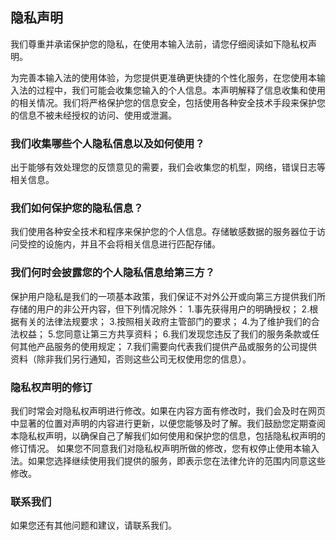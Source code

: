 ## 隐私声明

我们尊重并承诺保护您的隐私，在使用本输入法前，请您仔细阅读如下隐私权声明。

为完善本输入法的使用体验，为您提供更准确更快捷的个性化服务，在您使用本输入法的过程中，我们可能会收集您输入的个人信息。本声明解释了信息收集和使用的相关情况。我们将严格保护您的信息安全，包括使用各种安全技术手段来保护您的信息不被未经授权的访问、使用或泄漏。

### 我们收集哪些个人隐私信息以及如何使用？

出于能够有效处理您的反馈意见的需要，我们会收集您的机型，网络，错误日志等相关信息。

### 我们如何保护您的隐私信息？
我们使用各种安全技术和程序来保护您的个人信息。存储敏感数据的服务器位于访问受控的设施内，并且不会将相关信息进行匹配存储。

### 我们何时会披露您的个人隐私信息给第三方？
保护用户隐私是我们的一项基本政策，我们保证不对外公开或向第三方提供我们所存储的用户的非公开内容，但下列情况除外： 
1.事先获得用户的明确授权； 
2.根据有关的法律法规要求； 
3.按照相关政府主管部门的要求； 
4.为了维护我们的合法权益； 
5.您同意让第三方共享资料； 
6.我们发现您违反了我们的服务条款或任何其他产品服务的使用规定； 
7.我们需要向代表我们提供产品或服务的公司提供资料（除非我们另行通知，否则这些公司无权使用您的信息）。

### 隐私权声明的修订
我们时常会对隐私权声明进行修改。如果在内容方面有修改时，我们会及时在网页中显著的位置对声明的内容进行更新，以便您能够及时了解。我们鼓励您定期查阅本隐私权声明，以确保自己了解我们如何使用和保护您的信息，包括隐私权声明的修订情况。 
如果您不同意我们对隐私权声明所做的修改，您有权停止使用本输入法。如果您选择继续使用我们提供的服务，即表示您在法律允许的范围内同意这些修改。

### 联系我们
如果您还有其他问题和建议，请联系我们。
